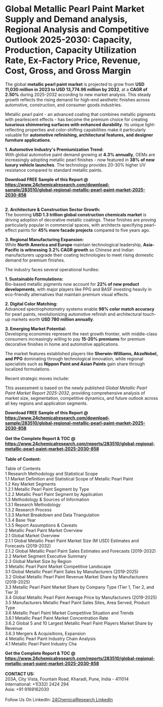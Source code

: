 <h1>Global Metallic Pearl Paint Market Supply and Demand analysis, Regional Analysis  and Competitive Outlook 2025-2030: Capacity, Production, Capacity Utilization Rate, Ex-Factory Price, Revenue, Cost, Gross, and Gross Margin</h1><p>The global <strong>metallic pearl paint market</strong> is projected to grow from <strong>USD 11,030 million in 2023 to USD 13,774.96 million by 2032</strong>, at a <strong>CAGR of 2.50%</strong> during 2025-2032 according to new market analysis. This steady growth reflects the rising demand for high-end aesthetic finishes across automotive, construction, and consumer goods industries.</p><p>Metallic pearl paint - an advanced coating that combines metallic pigments with pearlescent effects - has become the premium choice for creating <strong>luxurious shimmering surfaces with enhanced durability</strong>. Its unique light-reflecting properties and color-shifting capabilities make it particularly valuable for <strong>automotive refinishing, architectural features, and designer furniture applications</strong>.</p><p><strong>1. Automotive Industry's Premiumization Trend:</strong><br>
With global automotive paint demand growing at <strong>4.3% annually</strong>, OEMs are increasingly adopting metallic pearl finishes - now featured in <strong>38% of new luxury vehicle launches</strong>. The technology provides 20-30% higher UV resistance compared to standard metallic paints.</p><div><b>Download FREE Sample of this Report @ 
            <a href="https://www.24chemicalresearch.com/download-sample/283510/global-regional-metallic-pearl-paint-market-2025-2030-858">
            https://www.24chemicalresearch.com/download-sample/283510/global-regional-metallic-pearl-paint-market-2025-2030-858</a></b></div><br><p><strong>2. Architecture &amp; Construction Sector Growth:</strong><br>
The booming <strong>USD 1.3 trillion global construction chemicals market</strong> is driving adoption of decorative metallic coatings. These finishes are proving particularly popular in commercial spaces, with architects specifying pearl-effect paints for <strong>45% more facade projects</strong> compared to five years ago.</p><p><strong>3. Regional Manufacturing Expansion:</strong><br>
While <strong>North America and Europe</strong> maintain technological leadership, <strong>Asia-Pacific is witnessing 3.2% CAGR growth</strong> as Chinese and Indian manufacturers upgrade their coating technologies to meet rising domestic demand for premium finishes.</p><p>The industry faces several operational hurdles:</p><p><strong>1. Sustainable Formulations:</strong><br>
Bio-based metallic pigments now account for <strong>22% of new product developments</strong>, with major players like PPG and BASF investing heavily in eco-friendly alternatives that maintain premium visual effects.</p><p><strong>2. Digital Color Matching:</strong><br>
Advanced spectrophotometry systems enable <strong>98% color match accuracy</strong> for pearl paints, revolutionizing automotive refinish and architectural touch-up markets worth <strong>USD 780 million annually</strong>.</p><p><strong>3. Emerging Market Potential:</strong><br>
Developing economies represent the next growth frontier, with middle-class consumers increasingly willing to pay <strong>15-20% premiums</strong> for premium decorative finishes in home and automotive applications.</p><p>The market features established players like <strong>Sherwin-Williams, AkzoNobel, and PPG</strong> dominating through technological innovation, while regional specialists such as <strong>Nippon Paint and Asian Paints</strong> gain share through localized formulations.</p><p>Recent strategic moves include:</p><p>This assessment is based on the newly published <em>Global Metallic Pearl Paint Market Report 2025-2032</em>, providing comprehensive analysis of market size, segmentation, competitive dynamics, and future outlook across all key regions and application segments.</p><div><b>Download FREE Sample of this Report @ 
            <a href="https://www.24chemicalresearch.com/download-sample/283510/global-regional-metallic-pearl-paint-market-2025-2030-858">
            https://www.24chemicalresearch.com/download-sample/283510/global-regional-metallic-pearl-paint-market-2025-2030-858</a></b></div><br><div><b>Get the Complete Report & TOC @ 
            <a href="https://www.24chemicalresearch.com/reports/283510/global-regional-metallic-pearl-paint-market-2025-2030-858">
            https://www.24chemicalresearch.com/reports/283510/global-regional-metallic-pearl-paint-market-2025-2030-858</a></b></div><br>
            <b>Table of Content:</b><p>Table of Contents<br />
1 Research Methodology and Statistical Scope<br />
1.1 Market Definition and Statistical Scope of Metallic Pearl Paint<br />
1.2 Key Market Segments<br />
1.2.1 Metallic Pearl Paint Segment by Type<br />
1.2.2 Metallic Pearl Paint Segment by Application<br />
1.3 Methodology & Sources of Information<br />
1.3.1 Research Methodology<br />
1.3.2 Research Process<br />
1.3.3 Market Breakdown and Data Triangulation<br />
1.3.4 Base Year<br />
1.3.5 Report Assumptions & Caveats<br />
2 Metallic Pearl Paint Market Overview<br />
2.1 Global Market Overview<br />
2.1.1 Global Metallic Pearl Paint Market Size (M USD) Estimates and Forecasts (2019-2032)<br />
2.1.2 Global Metallic Pearl Paint Sales Estimates and Forecasts (2019-2032)<br />
2.2 Market Segment Executive Summary<br />
2.3 Global Market Size by Region<br />
3 Metallic Pearl Paint Market Competitive Landscape<br />
3.1 Global Metallic Pearl Paint Sales by Manufacturers (2019-2025)<br />
3.2 Global Metallic Pearl Paint Revenue Market Share by Manufacturers (2019-2025)<br />
3.3 Metallic Pearl Paint Market Share by Company Type (Tier 1, Tier 2, and Tier 3)<br />
3.4 Global Metallic Pearl Paint Average Price by Manufacturers (2019-2025)<br />
3.5 Manufacturers Metallic Pearl Paint Sales Sites, Area Served, Product Type<br />
3.6 Metallic Pearl Paint Market Competitive Situation and Trends<br />
3.6.1 Metallic Pearl Paint Market Concentration Rate<br />
3.6.2 Global 5 and 10 Largest Metallic Pearl Paint Players Market Share by Revenue<br />
3.6.3 Mergers & Acquisitions, Expansion<br />
4 Metallic Pearl Paint Industry Chain Analysis<br />
4.1 Metallic Pearl Paint Industry Cha</p><div><b>Get the Complete Report & TOC @ 
            <a href="https://www.24chemicalresearch.com/reports/283510/global-regional-metallic-pearl-paint-market-2025-2030-858">
            https://www.24chemicalresearch.com/reports/283510/global-regional-metallic-pearl-paint-market-2025-2030-858</a></b></div><br><b>CONTACT US:</b><br>
            203A, City Vista, Fountain Road, Kharadi, Pune, India - 411014<br>
            International: +1(332) 2424 294<br>
            Asia: +91 9169162030 <br><br>
            Follow Us On LinkedIn: <a href="https://www.linkedin.com/company/24chemicalresearch/">24ChemicalResearch LinkedIn</a>